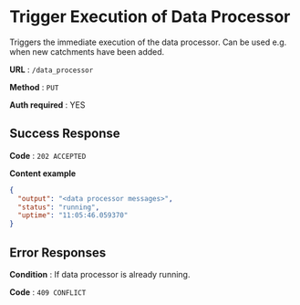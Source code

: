 ﻿
# Trigger Execution of Data Processor

Triggers the immediate execution of the data processor. Can be used e.g. when new catchments have been added.

**URL** : `/data_processor`

**Method** : `PUT`

**Auth required** : YES

## Success Response

**Code** : `202 ACCEPTED`

**Content example**

```json
{
  "output": "<data processor messages>", 
  "status": "running", 
  "uptime": "11:05:46.059370"
}
```
## Error Responses


**Condition** : If data processor is already running.

**Code** : `409 CONFLICT`
